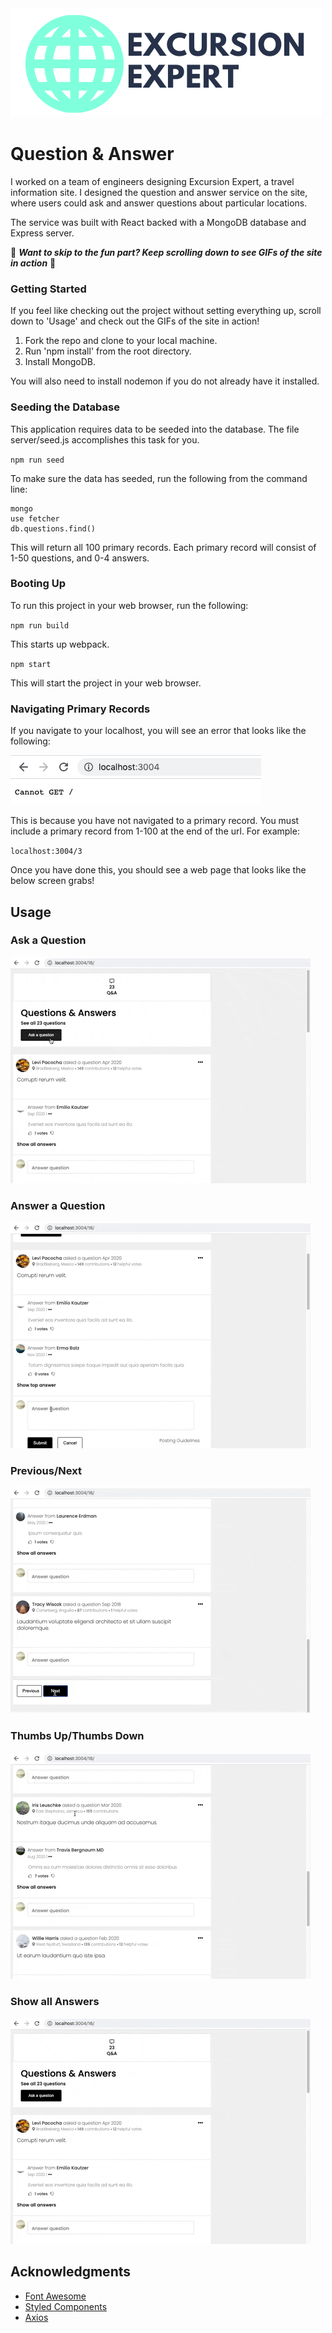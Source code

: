 <img src="https://github.com/excursion-expert/questionAndAnswer/blob/main/WhiteBackgroundLogoSuperCropped.png">

# Question & Answer
I worked on a team of engineers designing Excursion Expert, a travel information site. I designed the question and answer service on the site, where users could ask and answer questions about particular locations.

The service was built with React backed with a MongoDB database and Express server.

:rainbow: **_Want to skip to the fun part? Keep scrolling down to see GIFs of the site in action_** :rainbow:

### Getting Started

If you feel like checking out the project without setting everything up, scroll down to 'Usage' and check out the GIFs of the site in action!

1. Fork the repo and clone to your local machine.
2. Run 'npm install' from the root directory.
3. Install MongoDB.

You will also need to install nodemon if you do not already have it installed.

### Seeding the Database

This application requires data to be seeded into the database. The file server/seed.js accomplishes this task for you.

`npm run seed`

To make sure the data has seeded, run the following from the command line:

```
mongo
use fetcher
db.questions.find()
```

This will return all 100 primary records. Each primary record will consist of 1-50 questions, and 0-4 answers.

### Booting Up

To run this project in your web browser, run the following:

`npm run build`

This starts up webpack.

`npm start`

This will start the project in your web browser.

### Navigating Primary Records

If you navigate to your localhost, you will see an error that looks like the following:

<img src="https://github.com/excursion-expert/questionAndAnswer/blob/main/cannotget.png">

This is because you have not navigated to a primary record. You must include a primary record from 1-100 at the end of the url. For example:

`localhost:3004/3`

Once you have done this, you should see a web page that looks like the below screen grabs! 

## Usage
### Ask a Question

![Alt Text](https://github.com/excursion-expert/questionAndAnswer/blob/main/askquestion.gif "ask question")

### Answer a Question

![Alt Text](https://github.com/excursion-expert/questionAndAnswer/blob/main/answerquestion.gif "answer question")

### Previous/Next

![Alt Text](https://github.com/excursion-expert/questionAndAnswer/blob/main/prevnext.gif "previous page/next page")

### Thumbs Up/Thumbs Down

![Alt Text](https://github.com/excursion-expert/questionAndAnswer/blob/main/thumbsup.gif "thumbs up")

### Show all Answers

![Alt Text](https://github.com/excursion-expert/questionAndAnswer/blob/main/showallanswers.gif "show all answers")

## Acknowledgments

- [Font Awesome](https://fontawesome.com/)
- [Styled Components](https://styled-components.com/)
- [Axios](https://github.com/axios/axios)


